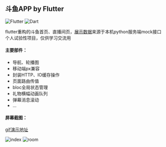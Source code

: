 ## 斗鱼APP by Flutter
![Flutter](https://img.shields.io/badge/Flutter-1.7.8%2Bhotfix.3-5bc7f8.svg) ![Dart](https://img.shields.io/badge/Dart-2.4.0%2B-00B4AB.svg) 

flutter重构的斗鱼首页、直播间页，[展示数据](https://github.com/yukilzw/factory/blob/master/py/tornado/flutter_data.py)来源于本机python服务端mock接口<br/>
个人试验性项目，仅供学习交流用

#### 主要部件：

- 导航、轮播图
- 移动端px兼容
- 封装HTTP、IO缓存操作
- 页面路由传值
- bloc全局状态管理
- 礼物横幅动画队列
- 弹幕消息滚动
- ...

#### 屏幕截图：

[gif演示地址](http://m.qpic.cn/psb?/V14dALyK4PrHuj/eUqoOO7YPaMpQHKVNZE*PhkiKEy6B9nD9cb53GSg7ac!/b/dMUAAAAAAAAA)

![index](http://r.photo.store.qq.com/psb?/V14dALyK4PrHuj/CPfViSUz3ImxkEc2wRirxlUk0BskWCaYihpKFPl..7A!/r/dL8AAAAAAAAA) 
![room](http://r.photo.store.qq.com/psb?/V14dALyK4PrHuj/EZdwlgw7YkLSA6D17k4SRRlIAFjOOS9c9.iMbJWBNU4!/r/dL8AAAAAAAAA)
